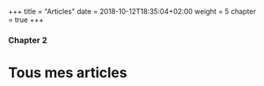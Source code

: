 +++
title = "Articles"
date = 2018-10-12T18:35:04+02:00
weight = 5
chapter = true
+++

### Chapter 2

# Tous mes articles
